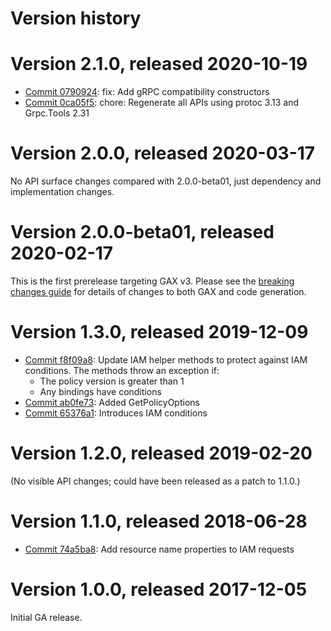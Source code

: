 # Version history

# Version 2.1.0, released 2020-10-19

- [Commit 0790924](https://github.com/googleapis/google-cloud-dotnet/commit/0790924): fix: Add gRPC compatibility constructors
- [Commit 0ca05f5](https://github.com/googleapis/google-cloud-dotnet/commit/0ca05f5): chore: Regenerate all APIs using protoc 3.13 and Grpc.Tools 2.31

# Version 2.0.0, released 2020-03-17

No API surface changes compared with 2.0.0-beta01, just dependency and implementation changes.

# Version 2.0.0-beta01, released 2020-02-17

This is the first prerelease targeting GAX v3. Please see the [breaking changes
guide](https://googleapis.github.io/google-cloud-dotnet/docs/guides/breaking-gax2.html)
for details of changes to both GAX and code generation.

# Version 1.3.0, released 2019-12-09

- [Commit f8f09a8](https://github.com/googleapis/google-cloud-dotnet/commit/f8f09a8): Update IAM helper methods to protect against IAM conditions. The methods throw an exception if:
  - The policy version is greater than 1
  - Any bindings have conditions
- [Commit ab0fe73](https://github.com/googleapis/google-cloud-dotnet/commit/ab0fe73): Added GetPolicyOptions
- [Commit 65376a1](https://github.com/googleapis/google-cloud-dotnet/commit/65376a1): Introduces IAM conditions

# Version 1.2.0, released 2019-02-20

(No visible API changes; could have been released as a patch to 1.1.0.)

# Version 1.1.0, released 2018-06-28

- [Commit 74a5ba8](https://github.com/googleapis/google-cloud-dotnet/commit/74a5ba8): Add resource name properties to IAM requests

# Version 1.0.0, released 2017-12-05

Initial GA release.

